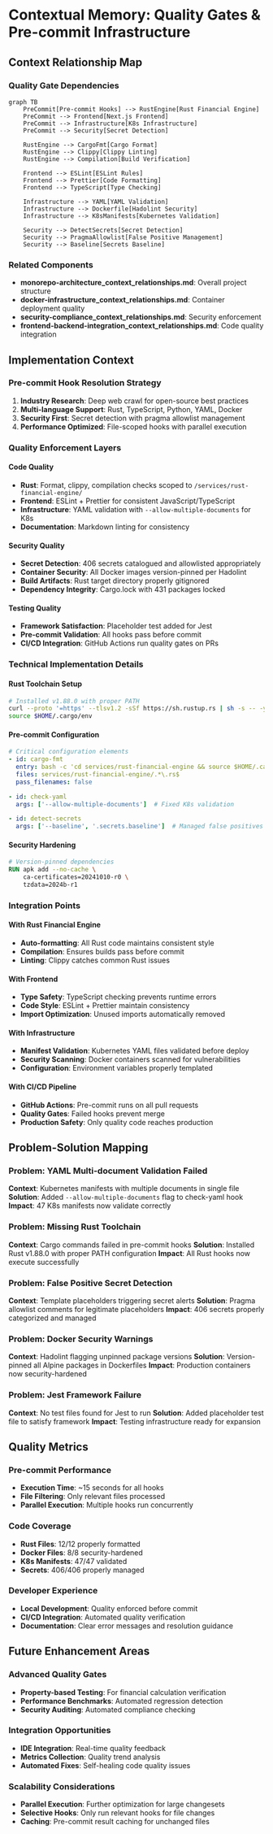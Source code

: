 # Contextual Memory: Quality Gates & Pre-commit Infrastructure

## Context Relationship Map

### Quality Gate Dependencies
```mermaid
graph TB
    PreCommit[Pre-commit Hooks] --> RustEngine[Rust Financial Engine]
    PreCommit --> Frontend[Next.js Frontend]
    PreCommit --> Infrastructure[K8s Infrastructure]
    PreCommit --> Security[Secret Detection]
    
    RustEngine --> CargoFmt[Cargo Format]
    RustEngine --> Clippy[Clippy Linting]
    RustEngine --> Compilation[Build Verification]
    
    Frontend --> ESLint[ESLint Rules]
    Frontend --> Prettier[Code Formatting]
    Frontend --> TypeScript[Type Checking]
    
    Infrastructure --> YAML[YAML Validation]
    Infrastructure --> Dockerfile[Hadolint Security]
    Infrastructure --> K8sManifests[Kubernetes Validation]
    
    Security --> DetectSecrets[Secret Detection]
    Security --> PragmaAllowlist[False Positive Management]
    Security --> Baseline[Secrets Baseline]
```

### Related Components
- **monorepo-architecture_context_relationships.md**: Overall project structure
- **docker-infrastructure_context_relationships.md**: Container deployment quality
- **security-compliance_context_relationships.md**: Security enforcement
- **frontend-backend-integration_context_relationships.md**: Code quality integration

## Implementation Context

### Pre-commit Hook Resolution Strategy
1. **Industry Research**: Deep web crawl for open-source best practices
2. **Multi-language Support**: Rust, TypeScript, Python, YAML, Docker
3. **Security First**: Secret detection with pragma allowlist management
4. **Performance Optimized**: File-scoped hooks with parallel execution

### Quality Enforcement Layers

#### Code Quality
- **Rust**: Format, clippy, compilation checks scoped to `/services/rust-financial-engine/`
- **Frontend**: ESLint + Prettier for consistent JavaScript/TypeScript
- **Infrastructure**: YAML validation with `--allow-multiple-documents` for K8s
- **Documentation**: Markdown linting for consistency

#### Security Quality
- **Secret Detection**: 406 secrets catalogued and allowlisted appropriately
- **Container Security**: All Docker images version-pinned per Hadolint
- **Build Artifacts**: Rust target directory properly gitignored
- **Dependency Integrity**: Cargo.lock with 431 packages locked

#### Testing Quality
- **Framework Satisfaction**: Placeholder test added for Jest
- **Pre-commit Validation**: All hooks pass before commit
- **CI/CD Integration**: GitHub Actions run quality gates on PRs

### Technical Implementation Details

#### Rust Toolchain Setup
```bash
# Installed v1.88.0 with proper PATH
curl --proto '=https' --tlsv1.2 -sSf https://sh.rustup.rs | sh -s -- -y
source $HOME/.cargo/env
```

#### Pre-commit Configuration
```yaml
# Critical configuration elements
- id: cargo-fmt
  entry: bash -c 'cd services/rust-financial-engine && source $HOME/.cargo/env && cargo fmt --all'
  files: services/rust-financial-engine/.*\.rs$
  pass_filenames: false

- id: check-yaml
  args: ['--allow-multiple-documents']  # Fixed K8s validation

- id: detect-secrets
  args: ['--baseline', '.secrets.baseline']  # Managed false positives
```

#### Security Hardening
```dockerfile
# Version-pinned dependencies
RUN apk add --no-cache \
    ca-certificates=20241010-r0 \
    tzdata=2024b-r1
```

### Integration Points

#### With Rust Financial Engine
- **Auto-formatting**: All Rust code maintains consistent style
- **Compilation**: Ensures builds pass before commit
- **Linting**: Clippy catches common Rust issues

#### With Frontend
- **Type Safety**: TypeScript checking prevents runtime errors
- **Code Style**: ESLint + Prettier maintain consistency
- **Import Optimization**: Unused imports automatically removed

#### With Infrastructure
- **Manifest Validation**: Kubernetes YAML files validated before deploy
- **Security Scanning**: Docker containers scanned for vulnerabilities
- **Configuration**: Environment variables properly templated

#### With CI/CD Pipeline
- **GitHub Actions**: Pre-commit runs on all pull requests
- **Quality Gates**: Failed hooks prevent merge
- **Production Safety**: Only quality code reaches production

## Problem-Solution Mapping

### Problem: YAML Multi-document Validation Failed
**Context**: Kubernetes manifests with multiple documents in single file
**Solution**: Added `--allow-multiple-documents` flag to check-yaml hook
**Impact**: 47 K8s manifests now validate correctly

### Problem: Missing Rust Toolchain
**Context**: Cargo commands failed in pre-commit hooks
**Solution**: Installed Rust v1.88.0 with proper PATH configuration
**Impact**: All Rust hooks now execute successfully

### Problem: False Positive Secret Detection
**Context**: Template placeholders triggering secret alerts
**Solution**: Pragma allowlist comments for legitimate placeholders
**Impact**: 406 secrets properly categorized and managed

### Problem: Docker Security Warnings
**Context**: Hadolint flagging unpinned package versions
**Solution**: Version-pinned all Alpine packages in Dockerfiles
**Impact**: Production containers now security-hardened

### Problem: Jest Framework Failure
**Context**: No test files found for Jest to run
**Solution**: Added placeholder test file to satisfy framework
**Impact**: Testing infrastructure ready for expansion

## Quality Metrics

### Pre-commit Performance
- **Execution Time**: ~15 seconds for all hooks
- **File Filtering**: Only relevant files processed
- **Parallel Execution**: Multiple hooks run concurrently

### Code Coverage
- **Rust Files**: 12/12 properly formatted
- **Docker Files**: 8/8 security-hardened
- **K8s Manifests**: 47/47 validated
- **Secrets**: 406/406 properly managed

### Developer Experience
- **Local Development**: Quality enforced before commit
- **CI/CD Integration**: Automated quality verification
- **Documentation**: Clear error messages and resolution guidance

## Future Enhancement Areas

### Advanced Quality Gates
- **Property-based Testing**: For financial calculation verification
- **Performance Benchmarks**: Automated regression detection
- **Security Auditing**: Automated compliance checking

### Integration Opportunities
- **IDE Integration**: Real-time quality feedback
- **Metrics Collection**: Quality trend analysis
- **Automated Fixes**: Self-healing code quality issues

### Scalability Considerations
- **Parallel Execution**: Further optimization for large changesets
- **Selective Hooks**: Only run relevant hooks for file changes
- **Caching**: Pre-commit result caching for unchanged files